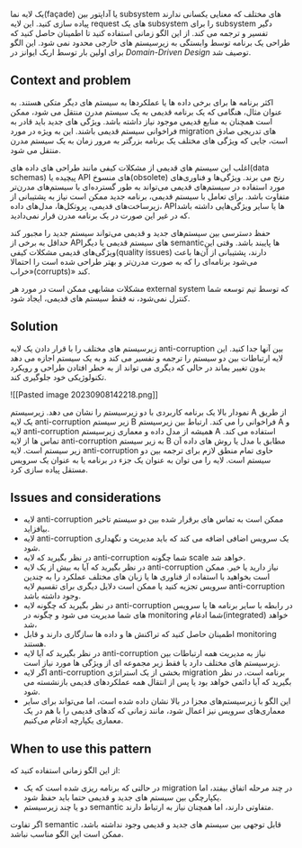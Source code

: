 
یک لایه نما(façade) یا آداپتور بین subsystem های مختلف که معنایی یکسانی ندارند پیاده سازی کنید. این لایه request های یک subsystem را برای subsystem دگیر تفسیر و ترجمه می کند. از این الگو زمانی استفاده کنید تا اطمینان حاصل کنید که طراحی یک برنامه توسط وابستگی به زیرسیستم های خارجی محدود نمی شود. این الگو برای اولین بار توسط اریک ایوانز در _Domain-Driven Design_ توصیف شد.
## Context and problem


اکثر برنامه ها برای برخی داده ها یا عملکردها به سیستم های دیگر متکی هستند. به عنوان مثال، هنگامی که یک برنامه قدیمی به یک سیستم مدرن منتقل می شود، ممکن است همچنان به منابع قدیمی موجود نیاز داشته باشد. ویژگی های جدید باید قادر به فراخوانی سیستم قدیمی باشند. این به ویژه در مورد migration های تدریجی صادق است، جایی که ویژگی های مختلف یک برنامه بزرگتر به مرور زمان به یک سیستم مدرن منتقل می شود.

اغلب این سیستم های قدیمی از مشکلات کیفی مانند طراحی های داده های(data schemas) پیچیده یا API های منسوخ(obsolete) رنج می برند. ویژگی‌ها و فناوری‌های مورد استفاده در سیستم‌های قدیمی می‌تواند به طور گسترده‌ای با سیستم‌های مدرن‌تر متفاوت باشد. برای تعامل با سیستم قدیمی، برنامه جدید ممکن است نیاز به پشتیبانی از زیرساخت‌های قدیمی، پروتکل‌ها، مدل‌های داده، APIها یا سایر ویژگی‌هایی داشته باشد که در غیر این صورت در یک برنامه مدرن قرار نمی‌دادید.


حفظ دسترسی بین سیستم‌های جدید و قدیمی می‌تواند سیستم جدید را مجبور کند حداقل به برخی از APIهای سیستم قدیمی یا دیگر semantic‌ها پایبند باشد. وقتی این ویژگی‌های قدیمی مشکلات کیفی(quality issues) دارند، پشتیبانی از آن‌ها باعث می‌شود برنامه‌ای را که به صورت مدرن‌تر و بهتر طراحی شده است را احتمالا «خراب(corrupts)» کند.

مشکلات مشابهی ممکن است در مورد هر external system که  توسط تیم توسعه شما کنترل نمی‌شود، نه فقط سیستم های قدیمی، ایجاد شود.

## Solution

زیرسیستم های مختلف را با قرار دادن یک لایه anti-corruption بین آنها جدا کنید. این لایه ارتباطات بین دو سیستم را ترجمه و تفسیر می کند و به یک سیستم اجازه می دهد بدون تغییر بماند در حالی که دیگری می تواند از به خطر افتادن طراحی و رویکرد تکنولوژیکی خود جلوگیری کند.

![[Pasted image 20230908142218.png]]

نمودار بالا یک برنامه کاربردی با دو زیرسیستم را نشان می دهد. زیرسیستم A از طریق یک لایه anti-corruption  زیر سیستم B فراخوانی را می کند. ارتباط بین زیرسیستم A و لایه anti-corruption همیشه از مدل داده و معماری زیرسیستم A استفاده می کند. تماس ها از لایه anti-corruption به زیر سیستم B مطابق با مدل یا روش های داده آن زیر سیستم است. لایه anti-corruption حاوی تمام منطق لازم برای ترجمه بین دو سیستم است. لایه را می توان به عنوان یک جزء در برنامه یا به عنوان یک سرویس مستقل پیاده سازی کرد.

## Issues and considerations

* لایه anti-corruption ممکن است به تماس های برقرار شده بین دو سیستم تاخیر بیافزاید.  
* لایه anti-corruption یک سرویس اضافی اضافه می کند که باید مدیریت و نگهداری شود.  
* در نظر بگیرید که لایه anti-corruption شما چگونه scale خواهد شد.  
* در نظر بگیرید که آیا به بیش از یک لایه anti-corruption نیاز دارید یا خیر. ممکن است بخواهید با استفاده از فناوری ها یا زبان های مختلف عملکرد را به چندین سرویس تجزیه کنید یا ممکن است دلایل دیگری برای تقسیم لایه anti-corruption وجود داشته باشد.
* در نظر بگیرید که چگونه لایه anti-corruption در رابطه با سایر برنامه ها یا سرویس های شما مدیریت می شود و چگونه در monitoring شما ادغام(integrated) خواهد شد،
* اطمینان حاصل کنید که تراکنش ها و داده ها سازگاری دارند و قابل monitoring هستند.
* در نظر بگیرید که آیا لایه anti-corruption نیاز به مدیریت همه ارتباطات بین زیرسیستم های مختلف دارد یا فقط زیر مجموعه ای از ویژگی ها مورد نیاز است.
* اگر لایه anti-corruption بخشی از یک استراتژی migration برنامه است، در نظر بگیرید که آیا دائمی خواهد بود یا پس از انتقال همه عملکردهای قدیمی بازنشسته می شود.
* این الگو با زیرسیستم‌های مجزا در بالا نشان داده شده است، اما می‌تواند برای سایر معماری‌های سرویس نیز اعمال شود، مانند زمانی که کدهای قدیمی را با هم در یک معماری یکپارچه ادغام می‌کنیم.

## When to use this pattern

از این الگو زمانی استفاده کنید که:  
  
* در حالتی که برنامه ریزی شده است که یک migration در چند مرحله اتفاق بیفتد، اما یکپارچگی بین سیستم های جدید و قدیمی حتما باید حفظ شود.  
* دو یا چند زیرسیستم semantic متفاوتی دارند، اما همچنان نیاز به ارتباط دارند.  

اگر تفاوت semantic قابل توجهی بین سیستم های جدید و قدیمی وجود نداشته باشد، ممکن است این الگو مناسب نباشد.